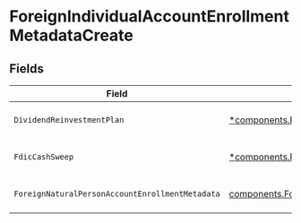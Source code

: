 # ForeignIndividualAccountEnrollmentMetadataCreate


## Fields

| Field                                                                                                                                                                                       | Type                                                                                                                                                                                        | Required                                                                                                                                                                                    | Description                                                                                                                                                                                 | Example                                                                                                                                                                                     |
| ------------------------------------------------------------------------------------------------------------------------------------------------------------------------------------------- | ------------------------------------------------------------------------------------------------------------------------------------------------------------------------------------------- | ------------------------------------------------------------------------------------------------------------------------------------------------------------------------------------------- | ------------------------------------------------------------------------------------------------------------------------------------------------------------------------------------------- | ------------------------------------------------------------------------------------------------------------------------------------------------------------------------------------------- |
| `DividendReinvestmentPlan`                                                                                                                                                                  | [*components.ForeignIndividualAccountEnrollmentMetadataCreateDividendReinvestmentPlan](../../models/components/foreignindividualaccountenrollmentmetadatacreatedividendreinvestmentplan.md) | :heavy_minus_sign:                                                                                                                                                                          | Option to auto-enroll in Dividend Reinvestment; defaults to DIVIDEND_REINVESTMENT_ENROLL                                                                                                    | DIVIDEND_REINVESTMENT_ENROLL                                                                                                                                                                |
| `FdicCashSweep`                                                                                                                                                                             | [*components.ForeignIndividualAccountEnrollmentMetadataCreateFdicCashSweep](../../models/components/foreignindividualaccountenrollmentmetadatacreatefdiccashsweep.md)                       | :heavy_minus_sign:                                                                                                                                                                          | Option to auto-enroll in FDIC cash sweep; defaults to FDIC_CASH_SWEEP_ENROLL                                                                                                                | FDIC_CASH_SWEEP_ENROLL                                                                                                                                                                      |
| `ForeignNaturalPersonAccountEnrollmentMetadata`                                                                                                                                             | [components.ForeignNaturalPersonAccountEnrollmentMetadataCreate](../../models/components/foreignnaturalpersonaccountenrollmentmetadatacreate.md)                                            | :heavy_check_mark:                                                                                                                                                                          | Enrollment metadata for Accounts that have a foreign Legal Natural Person owner.                                                                                                            |                                                                                                                                                                                             |